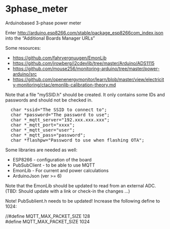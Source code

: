 # 3phase_meter
Arduinobased 3-phase power meter

Enter http://arduino.esp8266.com/stable/package_esp8266com_index.json into the “Additional Boards Manager URLs”

Some resources:
* https://github.com/fahrvergnuugen/EmonLib
* https://github.com/jrowberg/i2cdevlib/tree/master/Arduino/ADS1115
* https://github.com/mouse256/monitoring-arduino/tree/master/power-arduino/src
* https://github.com/openenergymonitor/learn/blob/master/view/electricity-monitoring/ctac/emonlib-calibration-theory.md

Note that a file "mySSID.h" should be created. It only contains some IDs and 
passwords and should not be checked in.

<pre>
  char *ssid="The SSID to connect to";
  char *password="The password to use";
  char *_mqtt_server="192.xxx.xxx.xxx";
  char *_mqtt_port="xxxx";
  char *_mqtt_user="user";
  char *_mqtt_pass="password";
  char *flashpw="Password to use when flashing OTA";
</pre>

Some libraries are needed as well:

* ESP8266 - configuration of the board
* PubSubClient - to be able to use MQTT
* EmonLib - For current and power calculations
* ArduinoJson (ver >= 6)

Note that the EmonLib should be updated to read from an external ADC.<br>
(TBD: Should update with a link or check-in the changes ...)

Note! PubSublient.h needs to be updated! Increase the following define to 1024:

//#define MQTT_MAX_PACKET_SIZE 128<br>
#define MQTT_MAX_PACKET_SIZE 1024
